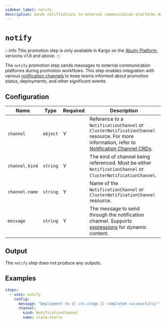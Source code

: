 ```yaml
---
sidebar_label: notify
description: Sends notifications to external communication platforms during promotion workflows.
---
```


<span class="tag professional"></span>
<span class="tag beta"></span>

# `notify`

:::info
This promotion step is only available in Kargo on 
the [Akuity Platform](https://akuity.io/akuity-platform), versions v1.8 and above.
:::

The `notify` promotion step sends messages to external communication platforms
during promotion workflows. This step enables integration with various [notification
channels](../35-notifications/index.md) to keep teams informed about promotion status,
deployments, and other significant events.

## Configuration

| Name           | Type     | Required | Description                                                                                                             |
| -------------- | -------- | -------- | ----------------------------------------------------------------------------------------------------------------------- |
| `channel`      | `object` | Y        | Reference to a `NotificationChannel` or `ClusterNotificationChannel` resource. For more information, refer to [Notification Channel CRDs](../35-notifications/index.md). |
| `channel.kind` | `string` | Y        | The kind of channel being referenced. Must be either `NotificationChannel` or `ClusterNotificationChannel`.             |
| `channel.name` | `string` | Y        | Name of the `NotificationChannel` or `ClusterNotificationChannel` resource.                                             |
| `message`      | `string` | Y        | The message to send through the notification channel. Supports [expressions](../40-expressions.md) for dynamic content. |

## Output

The `notify` step does not produce any outputs.

## Examples

```yaml
steps:
  - uses: notify
    config:
      message: "Deployment to {{ ctx.stage }} completed successfully!"
      channel:
        kind: NotificationChannel
        name: slack-alerts
```

